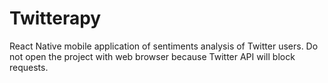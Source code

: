 # Twitterapy
React Native mobile application of sentiments analysis of Twitter users.
Do not open the project with web browser because Twitter API will block requests.
